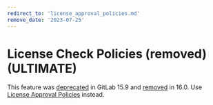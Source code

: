 ```yaml
---
redirect_to: 'license_approval_policies.md'
remove_date: '2023-07-25'
---
```


# License Check Policies (removed) **(ULTIMATE)**

This feature was [deprecated](https://gitlab.com/gitlab-org/gitlab/-/issues/390417) in GitLab 15.9
and [removed](https://gitlab.com/gitlab-org/gitlab/-/issues/397067) in 16.0.
Use [License Approval Policies](license_approval_policies.md) instead.

<!-- This redirect file can be deleted after <2023-07-25>. -->
<!-- Redirects that point to other docs in the same project expire in three months. -->
<!-- Redirects that point to docs in a different project or site (link is not relative and starts with `https:`) expire in one year. -->
<!-- Before deletion, see: https://docs.gitlab.com/ee/development/documentation/redirects.html -->
